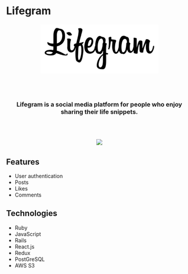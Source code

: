# Lifegram

<p align="center">
  <img src="app/assets/images/logo.png" >


<br/><br/>
<h3 align="center" >
  Lifegram is a social media platform for people who enjoy sharing their life snippets.
</h3>
<br/><br/>
<p align="center">
  <img height="500px" src="https://lifegram-seeds.s3.amazonaws.com/2.png" >
</p>

## Features 
* User authentication
* Posts
* Likes
* Comments


## Technologies
* Ruby 
* JavaScript
* Rails 
* React.js
* Redux
* PostGreSQL
* AWS S3
